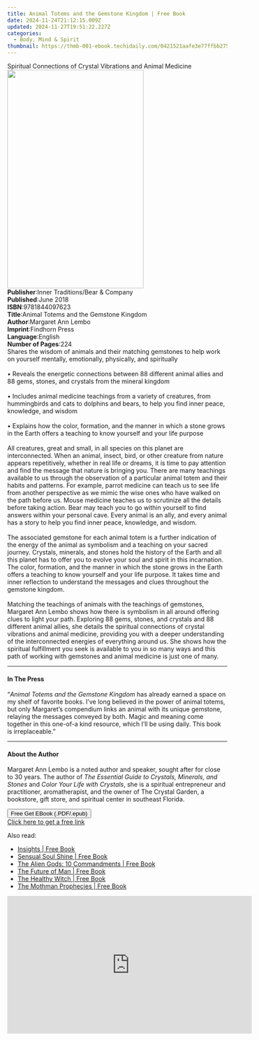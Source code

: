 ```yaml
---
title: Animal Totems and the Gemstone Kingdom | Free Book
date: 2024-11-24T21:12:15.009Z
updated: 2024-11-27T19:51:22.227Z
categories:
  - Body, Mind & Spirit
thumbnail: https://thmb-001-ebook.techidaily.com/0421521aafe3e77ffbb27532ce149c12644c0eb20b1768dcc7627a352b7eb7fb.jpg
---
```

<main id="book-container">
  <div class="flex flex-col">
    <div class="book-brief flex-1 py-6 px-4 sm:p-6 md:py-10 md:px-8">
      <!-- brief-->
      <div class="book-brief-main">
        Spiritual Connections of Crystal Vibrations and Animal Medicine
      </div>
    </div>
    <div
      class="book-meta-info flex-1 grid gap-4 col-start-1 col-end-3 row-start-1 sm:mb-6 sm:grid-cols-4 lg:gap-6 lg:col-start-2 lg:row-end-6 lg:row-span-6 lg:mb-0"
    >
      <div
        class="book-meta-info-left place-content-center mt-4 p-4 text-sm leading-6 col-start-2 col-span-2 dark:text-slate-400"
      >
        <img
          class="w-full h-500 object-cover rounded-lg sm:h-255 sm:col-span-2 lg:col-span-full"
          src="https://img-001-ebook.techidaily.com/d9defa7a4744d53a5b820f729d3f58ce8b41d08e8580540331a2c0f09423f786.jpg"
          alt=""
          width="312"
          height="500"
        />
      </div>
      <div
        class="book-meta-info-right mt-2 col-start-1 row-start-2 col-span-3 self-center"
      >
        <!-- meta data  -->
        <div class="flex flex-col px-4 md:px-8">
          <div class="flex-1">
            <strong>Publisher</strong>:<span class="px-2"
              >Inner Traditions/Bear &amp; Company</span
            >
          </div>
          <div class="flex-1">
            <strong>Published</strong>:<span class="px-2">June 2018</span>
          </div>
          <div class="flex-1">
            <strong>ISBN</strong>:<span class="px-2">9781844097623</span>
          </div>
          <div class="flex-1">
            <strong>Title</strong>:<span class="px-2"
              >Animal Totems and the Gemstone Kingdom</span
            >
          </div>
          <div class="flex-1">
            <strong>Author</strong>:<span class="px-2">Margaret Ann Lembo</span>
          </div>
          <div class="flex-1">
            <strong>Imprint</strong>:<span class="px-2">Findhorn Press</span>
          </div>
          <div class="flex-1">
            <strong>Language</strong>:<span class="px-2">English</span>
          </div>
          <div class="flex-1">
            <strong>Number of Pages</strong>:<span class="px-2">224</span>
          </div>
        </div>
      </div>
    </div>
    <div class="book-description flex-1 py-6 px-4 sm:p-6 md:py-10 md:px-8">
      <div class="book-description-main">
        <div accordion-content="" id="description">
          Shares the wisdom of animals and their matching gemstones to help work
          on yourself mentally, emotionally, physically, and spiritually
          <br /><br />• Reveals the energetic connections between 88 different
          animal allies and 88 gems, stones, and crystals from the mineral
          kingdom <br /><br />• Includes animal medicine teachings from a
          variety of creatures, from hummingbirds and cats to dolphins and
          bears, to help you find inner peace, knowledge, and wisdom
          <br /><br />• Explains how the color, formation, and the manner in
          which a stone grows in the Earth offers a teaching to know yourself
          and your life purpose <br /><br />All creatures, great and small, in
          all species on this planet are interconnected. When an animal, insect,
          bird, or other creature from nature appears repetitively, whether in
          real life or dreams, it is time to pay attention and find the message
          that nature is bringing you. There are many teachings available to us
          through the observation of a particular animal totem and their habits
          and patterns. For example, parrot medicine can teach us to see life
          from another perspective as we mimic the wise ones who have walked on
          the path before us. Mouse medicine teaches us to scrutinize all the
          details before taking action. Bear may teach you to go within yourself
          to find answers within your personal cave. Every animal is an ally,
          and every animal has a story to help you find inner peace, knowledge,
          and wisdom. <br /><br />The associated gemstone for each animal totem
          is a further indication of the energy of the animal as symbolism and a
          teaching on your sacred journey. Crystals, minerals, and stones hold
          the history of the Earth and all this planet has to offer you to
          evolve your soul and spirit in this incarnation. The color, formation,
          and the manner in which the stone grows in the Earth offers a teaching
          to know yourself and your life purpose. It takes time and inner
          reflection to understand the messages and clues throughout the
          gemstone kingdom. <br /><br />Matching the teachings of animals with
          the teachings of gemstones, Margaret Ann Lembo shows how there is
          symbolism in all around offering clues to light your path. Exploring
          88 gems, stones, and crystals and 88 different animal allies, she
          details the spiritual connections of crystal vibrations and animal
          medicine, providing you with a deeper understanding of the
          interconnected energies of everything around us. She shows how the
          spiritual fulfillment you seek is available to you in so many ways and
          this path of working with gemstones and animal medicine is just one of
          many.
        </div>
        <div class="accordion-fader"></div>
      </div>
    </div>
    <div class="book-excerpts flex-1 py-6 px-4 sm:p-6 md:py-10 md:px-8">
      <!-- excerpts-->
      <div class="book-excerpts-main">
        <hr />
        <h4 class="placeholder placeholder-heading">
          <span>In The Press</span>
        </h4>
        <p>
          “<i>Animal Totems and the Gemstone Kingdom</i> has already earned a
          space on my shelf of favorite books. I’ve long believed in the power
          of animal totems, but only Margaret’s compendium links an animal with
          its unique gemstone, relaying the messages conveyed by both. Magic and
          meaning come together in this one-of-a kind resource, which I’ll be
          using daily. This book is irreplaceable.”
        </p>
      </div>
    </div>
    <div class="book-about-author flex-1 py-6 px-4 sm:p-6 md:py-10 md:px-8">
      <!-- about author-->
      <div class="book-main-author-main">
        <hr />
        <h4 class="placeholder placeholder-heading">
          <span>About the Author</span>
        </h4>
        <p>
          Margaret Ann Lembo is a noted author and speaker, sought after for
          close to 30 years. The author of
          <i>The Essential Guide to Crystals, Minerals, and Stones</i> and
          <i>Color Your Life with Crystals</i>, she is a spiritual entrepreneur
          and practitioner, aromatherapist, and the owner of The Crystal Garden,
          a bookstore, gift store, and spiritual center in southeast Florida.
        </p>
      </div>
    </div>
    <div class="book-free-get flex-1 py-6 px-4 sm:p-6 md:py-10 md:px-8">
      <button
        id="btn-free-get"
        class="bg-blue-500 hover:bg-blue-700 text-white font-bold py-2 px-4 rounded"
      >
        Free Get EBook (.PDF/.epub)
      </button>
      <div id="countdown-display" class="px-2 text-lg mt-2"></div>
      <a
        id="free-link"
        class="hidden bg-blue-500 hover:bg-blue-700 text-white font-bold py-2 px-4 rounded"
        href="https://www.ebooks.com/en-us/book/95937555/animal-totems-and-the-gemstone-kingdom/margaret-ann-lembo/"
        target="_blank"
        >Click here to get a free link</a
      >
    </div>
    <script>
      let countdownTime = 0;
      let countdownInterval = null;
      document
        .getElementById('btn-free-get')
        .addEventListener('click', startCountdown);
      function startCountdown() {
        countdownTime = new Date().getTime() + 60000 * 3;
        countdownInterval = setInterval(updateCountdown, 1000);
        document.getElementById('btn-free-get').disabled = true;
        document
          .getElementById('btn-free-get')
          .classList.add('bg-gray-500', 'cursor-not-allowed');
      }
      function updateCountdown() {
        let currentTime = new Date().getTime();
        let timeLeft = countdownTime - currentTime;
        let secondsLeft = Math.floor(timeLeft / 1000);
        document.getElementById('countdown-display').innerHTML =
          `Remaining time: ${secondsLeft} seconds.`;
        if (secondsLeft <= 0) {
          clearInterval(countdownInterval);
          document.getElementById('btn-free-get').classList.add('hidden');
          document.getElementById('free-link').classList.remove('hidden');
          document.getElementById('countdown-display').innerHTML = '';
        }
      }
    </script>
  </div>
</main>

<ins class="adsbygoogle"
      style="display:block"
      data-ad-client="ca-pub-7571918770474297"
      data-ad-slot="8358498916"
      data-ad-format="auto"
      data-full-width-responsive="true"></ins>
    

<span class="atpl-alsoreadstyle">Also read:</span>
<div><ul>
<li><a href="https://novels-ebooks.techidaily.com/211392600-9798330254378-insights/"><u>Insights | Free Book</u></a></li>
<li><a href="https://novels-ebooks.techidaily.com/211392539-9781916529182-sensual-soul-shine/"><u>Sensual Soul Shine | Free Book</u></a></li>
<li><a href="https://novels-ebooks.techidaily.com/211392447-9798822947177-the-alien-gods-10-commandments/"><u>The Alien Gods: 10 Commandments | Free Book</u></a></li>
<li><a href="https://novels-ebooks.techidaily.com/211392552-9798869378422-the-future-of-man/"><u>The Future of Man | Free Book</u></a></li>
<li><a href="https://novels-ebooks.techidaily.com/211393878-9781507301685-the-healthy-witch/"><u>The Healthy Witch | Free Book</u></a></li>
<li><a href="https://novels-ebooks.techidaily.com/211393424-9781466834835-the-mothman-prophecies/"><u>The Mothman Prophecies | Free Book</u></a></li>
</ul></div>

<!-- affiliate ads begin -->
<iframe width="560" height="315" src="https://www.youtube.com/embed/DxUX4R6Cf7c?si=prHevNQJivSkIfUt&autoplay=1" title="YouTube video player" frameborder="0" allow="accelerometer; autoplay; clipboard-write; encrypted-media; gyroscope; picture-in-picture; web-share" referrerpolicy="strict-origin-when-cross-origin" allowfullscreen></iframe>
<!-- affiliate ads end -->

